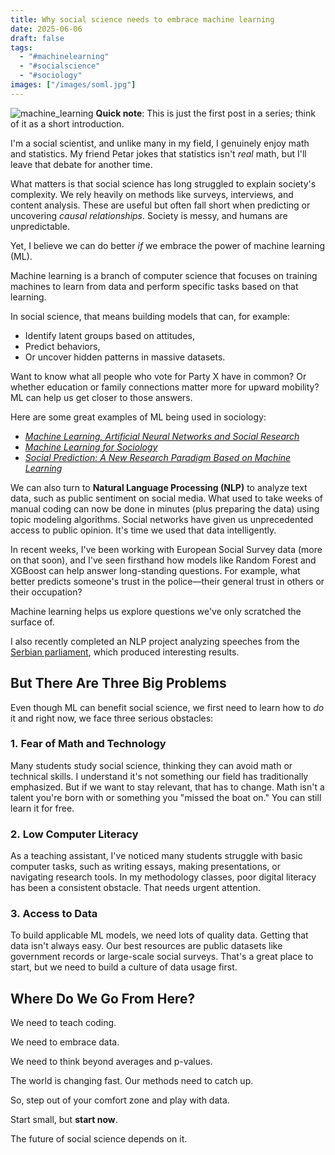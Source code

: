 ```yaml
---
title: Why social science needs to embrace machine learning
date: 2025-06-06
draft: false
tags:
  - "#machinelearning"
  - "#socialscience"
  - "#sociology"
images: ["/images/soml.jpg"]
---
```

![machine_learning](/images/soml.jpg)
**Quick note**: This is just the first post in a series; think of it as a short introduction.

I'm a social scientist, and unlike many in my field, I genuinely enjoy math and statistics. My friend Petar jokes that statistics isn't _real_ math, but I'll leave that debate for another time.

What matters is that social science has long struggled to explain society's complexity. We rely heavily on methods like surveys, interviews, and content analysis. These are useful but often fall short when predicting or uncovering _causal relationships_. Society is messy, and humans are unpredictable.

Yet, I believe we can do better _if_ we embrace the power of machine learning (ML).

Machine learning is a branch of computer science that focuses on training machines to learn from data and perform specific tasks based on that learning.

In social science, that means building models that can, for example:

- Identify latent groups based on attitudes,
- Predict behaviors,
- Or uncover hidden patterns in massive datasets.

Want to know what all people who vote for Party X have in common? Or whether education or family connections matter more for upward mobility? ML can help us get closer to those answers.

Here are some great examples of ML being used in sociology:

- [_Machine Learning, Artificial Neural Networks and Social Research_](https://link.springer.com/article/10.1007/s11135-020-01037-y)
- [_Machine Learning for Sociology_](https://www.annualreviews.org/content/journals/10.1146/annurev-soc-073117-041106)
- [_Social Prediction: A New Research Paradigm Based on Machine Learning_](https://journalofchinesesociology.springeropen.com/articles/10.1186/s40711-021-00152-z)

We can also turn to **Natural Language Processing (NLP)** to analyze text data, such as public sentiment on social media. What used to take weeks of manual coding can now be done in minutes (plus preparing the data) using topic modeling algorithms. Social networks have given us unprecedented access to public opinion. It's time we used that data intelligently.

In recent weeks, I've been working with European Social Survey data (more on that soon), and I've seen firsthand how models like Random Forest and XGBoost can help answer long-standing questions. For example, what better predicts someone's trust in the police—their general trust in others or their occupation?

Machine learning helps us explore questions we've only scratched the surface of.

I also recently completed an NLP project analyzing speeches from the [Serbian parliament](https://wolflytics.com/projects/serbian-parliamentary-nlp-analysis/), which produced interesting results.

## But There Are Three Big Problems

Even though ML can benefit social science, we first need to learn how to _do_ it and right now, we face three serious obstacles:

### 1. **Fear of Math and Technology**

Many students study social science, thinking they can avoid math or technical skills. I understand it's not something our field has traditionally emphasized. But if we want to stay relevant, that has to change. Math isn't a talent you're born with or something you "missed the boat on." You can still learn it for free.

### 2. **Low Computer Literacy**

As a teaching assistant, I've noticed many students struggle with basic computer tasks, such as writing essays, making presentations, or navigating research tools. In my methodology classes, poor digital literacy has been a consistent obstacle. That needs urgent attention.

### 3. **Access to Data**

To build applicable ML models, we need lots of quality data. Getting that data isn't always easy. Our best resources are public datasets like government records or large-scale social surveys. That's a great place to start, but we need to build a culture of data usage first.

## Where Do We Go From Here?

We need to teach coding.

We need to embrace data.

We need to think beyond averages and p-values.

The world is changing fast. Our methods need to catch up.

So, step out of your comfort zone and play with data.

Start small, but **start now**.

The future of social science depends on it.
